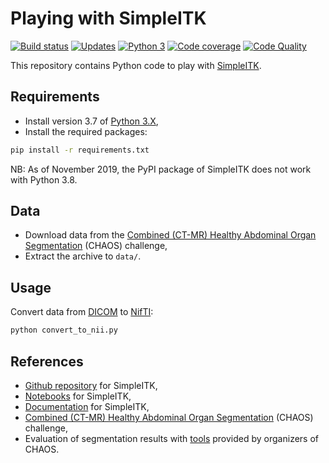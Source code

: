 # Playing with SimpleITK

[![Build status][build-image]][build]
[![Updates][dependency-image]][pyup]
[![Python 3][python3-image]][pyup]
[![Code coverage][codecov-image]][codecov]
[![Code Quality][codacy-image]][codacy]

This repository contains Python code to play with [SimpleITK](https://github.com/SimpleITK/SimpleITK).

## Requirements

-   Install version 3.7 of [Python 3.X](https://www.python.org/downloads/),
-   Install the required packages:

```bash
pip install -r requirements.txt
```

NB: As of November 2019, the PyPI package of SimpleITK does not work with Python 3.8.

## Data

-   Download data from the [Combined (CT-MR) Healthy Abdominal Organ Segmentation](https://chaos.grand-challenge.org/Combined_Healthy_Abdominal_Organ_Segmentation/) (CHAOS) challenge,
-   Extract the archive to `data/`.

## Usage

Convert data from [DICOM](https://en.wikipedia.org/wiki/DICOM) to [NifTI](https://en.wikipedia.org/wiki/Neuroimaging_Informatics_Technology_Initiative):
```bash
python convert_to_nii.py
```

## References

-   [Github repository](https://github.com/SimpleITK/SimpleITK) for SimpleITK,
-   [Notebooks](https://github.com/InsightSoftwareConsortium/SimpleITK-Notebooks) for SimpleITK,
-   [Documentation](https://itk.org/SimpleITKDoxygen/html/index.html) for SimpleITK,
-   [Combined (CT-MR) Healthy Abdominal Organ Segmentation](https://chaos.grand-challenge.org/Combined_Healthy_Abdominal_Organ_Segmentation/) (CHAOS) challenge,
-   Evaluation of segmentation results with [tools](https://github.com/emrekavur/CHAOS-evaluation) provided by organizers of CHAOS.   

<!-- Definitions -->

[build]: <https://github.com/woctezuma/playing-with-simpleitk/actions>
[build-image]: <https://github.com/woctezuma/playing-with-simpleitk/workflows/pythonapp/badge.svg?branch=master>

[pyup]: <https://pyup.io/repos/github/woctezuma/playing-with-simpleitk/>
[dependency-image]: <https://pyup.io/repos/github/woctezuma/playing-with-simpleitk/shield.svg>
[python3-image]: <https://pyup.io/repos/github/woctezuma/playing-with-simpleitk/python-3-shield.svg>

[codecov]: <https://codecov.io/gh/woctezuma/playing-with-simpleitk>
[codecov-image]: <https://codecov.io/gh/woctezuma/playing-with-simpleitk/branch/master/graph/badge.svg>

[codacy]: <https://www.codacy.com/app/woctezuma/playing-with-simpleitk>
[codacy-image]: <https://api.codacy.com/project/badge/Grade/df2510e9694b409d94ae5ddc36d7f75b>
